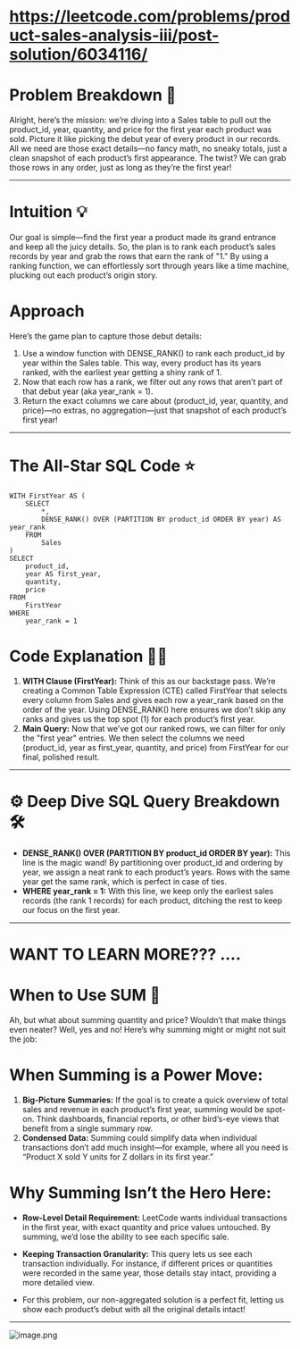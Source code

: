 # https://leetcode.com/problems/product-sales-analysis-iii/post-solution/6034116/
#  Problem Breakdown 🧠
Alright, here’s the mission: we’re diving into a Sales table to pull out the product_id, year, quantity, and price for the first year each product was sold. Picture it like picking the debut year of every product in our records. All we need are those exact details—no fancy math, no sneaky totals, just a clean snapshot of each product’s first appearance. The twist? We can grab those rows in any order, just as long as they’re the first year!

---


# Intuition 💡
Our goal is simple—find the first year a product made its grand entrance and keep all the juicy details. So, the plan is to rank each product’s sales records by year and grab the rows that earn the rank of "1." By using a ranking function, we can effortlessly sort through years like a time machine, plucking out each product’s origin story.

# Approach
Here’s the game plan to capture those debut details:

1. Use a window function with DENSE_RANK() to rank each product_id by year within the Sales table. This way, every product has its years ranked, with the earliest year getting a shiny rank of 1.
2. Now that each row has a rank, we filter out any rows that aren’t part of that debut year (aka year_rank = 1).
3. Return the exact columns we care about (product_id, year, quantity, and price)—no extras, no aggregation—just that snapshot of each product’s first year!
---

# The All-Star SQL Code ⭐️
```mssql []
WITH FirstYear AS (
    SELECT
        *,
        DENSE_RANK() OVER (PARTITION BY product_id ORDER BY year) AS year_rank 
    FROM
        Sales
)
SELECT
    product_id,
    year AS first_year,
    quantity,
    price
FROM
    FirstYear
WHERE
    year_rank = 1
```
# Code Explanation 👩‍💻
1. **WITH Clause (FirstYear):** Think of this as our backstage pass. We’re creating a Common Table Expression (CTE) called FirstYear that selects every column from Sales and gives each row a year_rank based on the order of the year. Using DENSE_RANK() here ensures we don’t skip any ranks and gives us the top spot (1) for each product’s first year.
2. **Main Query:** Now that we’ve got our ranked rows, we can filter for only the "first year" entries. We then select the columns we need (product_id, year as first_year, quantity, and price) from FirstYear for our final, polished result.
---
# ⚙️ Deep Dive  SQL Query Breakdown 🛠️
- **DENSE_RANK() OVER (PARTITION BY product_id ORDER BY year):** This line is the magic wand! By partitioning over product_id and ordering by year, we assign a neat rank to each product’s years. Rows with the same year get the same rank, which is perfect in case of ties.
- **WHERE year_rank = 1:** With this line, we keep only the earliest sales records (the rank 1 records) for each product, ditching the rest to keep our focus on the first year.
---
# WANT TO LEARN MORE??? .... 
# When to Use SUM 🧩
Ah, but what about summing quantity and price? Wouldn’t that make things even neater? Well, yes and no! Here’s why summing might or might not suit the job:

# **When Summing is a Power Move:**
1. **Big-Picture Summaries:** If the goal is to create a quick overview of total sales and revenue in each product’s first year, summing would be spot-on. Think dashboards, financial reports, or other bird’s-eye views that benefit from a single summary row.
2. **Condensed Data:** Summing could simplify data when individual transactions don’t add much insight—for example, where all you need is “Product X sold Y units for Z dollars in its first year.”

# **Why Summing Isn’t the Hero Here:**
- **Row-Level Detail Requirement:** LeetCode wants individual transactions in the first year, with exact quantity and price values untouched. By summing, we’d lose the ability to see each specific sale.
- **Keeping Transaction Granularity:** This query lets us see each transaction individually. For instance, if different prices or quantities were recorded in the same year, those details stay intact, providing a more detailed view.


- For this problem, our non-aggregated solution is a perfect fit, letting us show each product’s debut with all the original details intact!
---

![image.png](https://assets.leetcode.com/users/images/fe7ea8af-138b-48b0-9283-66552569cf9a_1731340378.7348585.png)

